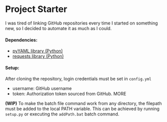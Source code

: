 Project Starter
===============

I was tired of linking GitHub repositories every time I started on something new, so I decided to automate it as much as I could.

#### Dependencies:

- [pyYAML library (Python)](https://pyyaml.org/)
- [requests library (Python)](https://2.python-requests.org/en/master/)

#### Setup:

After cloning the repository, login credentials must be set in `config.yml`
- username: GitHub username
- token: Authorization token sourced from GitHub. MORE

**(WIP)** To make the batch file command work from any directory, the filepath must be added to the
local PATH variable. This can be achieved by running `setup.py` or executing the `addPath.bat` batch command.